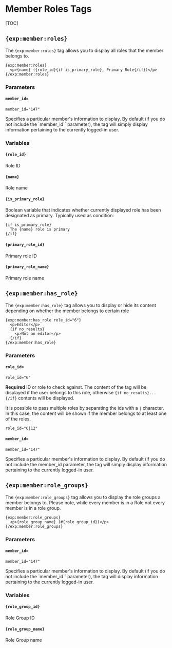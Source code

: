 <!--
    This source file is part of the open source project
    ExpressionEngine User Guide (https://github.com/ExpressionEngine/ExpressionEngine-User-Guide)

    @link      https://expressionengine.com/
    @copyright Copyright (c) 2003-2020, Packet Tide, LLC (https://packettide.com)
    @license   https://expressionengine.com/license Licensed under Apache License, Version 2.0
-->

# Member Roles Tags

[TOC]

## `{exp:member:roles}`

The `{exp:member:roles}` tag allows you to display all roles that the member belongs to.

    {exp:member:roles}
      <p>{name} ({role_id}{if is_primary_role}, Primary Role{/if})</p>
    {/exp:member:roles}

### Parameters

#### `member_id=`

    member_id="147"

Specifies a particular member's information to display. By default (if you do not include the `member_id`` parameter), the tag will simply display information pertaining to the currently logged-in user.

### Variables

#### `{role_id}`

Role ID

#### `{name}`

Role name

#### `{is_primary_role}`

Boolean variable that indicates whether currently displayed role has been designated as primary. Typically used as condition:

    {if is_primary_role}
      The {name} role is primary
    {/if}

#### `{primary_role_id}`

Primary role ID

#### `{primary_role_name}`

Primary role name

## `{exp:member:has_role}`

The `{exp:member:has_role}` tag allows you to display or hide its content depending on whether the member belongs to certain role

    {exp:member:has_role role_id="6"}
      <p>Editor</p>
      {if no_results}
        <p>Not an editor</p>
      {/if}
    {/exp:member:has_role}

### Parameters

#### `role_id=`

    role_id="6"

**Required** ID or role to check against. The content of the tag will be displayed if the user belongs to this role, otherwise `{if no_results}...{/if}` contents will be displayed.

It is possible to pass multiple roles by separating the ids with a `|` character. In this case, the content will be shown if the member belongs to at least one of the roles.

    role_id="6|12"


#### `member_id=`

    member_id="147"

Specifies a particular member's information to display. By default (if you do not include the member_id parameter, the tag will simply display information pertaining to the currently logged-in user.

## `{exp:member:role_groups}`

The `{exp:member:role_groups}` tag allows you to display the role groups a member belongs to.  Please note, while every member is in a Role not every member is in a role group.

    {exp:member:role_groups}
      <p>{role_group_name} (#{role_group_id})</p>
    {/exp:member:role_groups}

### Parameters

#### `member_id=`

    member_id="147"

Specifies a particular member's information to display. By default (if you do not include the `member_id`` parameter), the tag will display information pertaining to the currently logged-in user.

### Variables

#### `{role_group_id}`

Role Group ID

#### `{role_group_name}`

Role Group name

